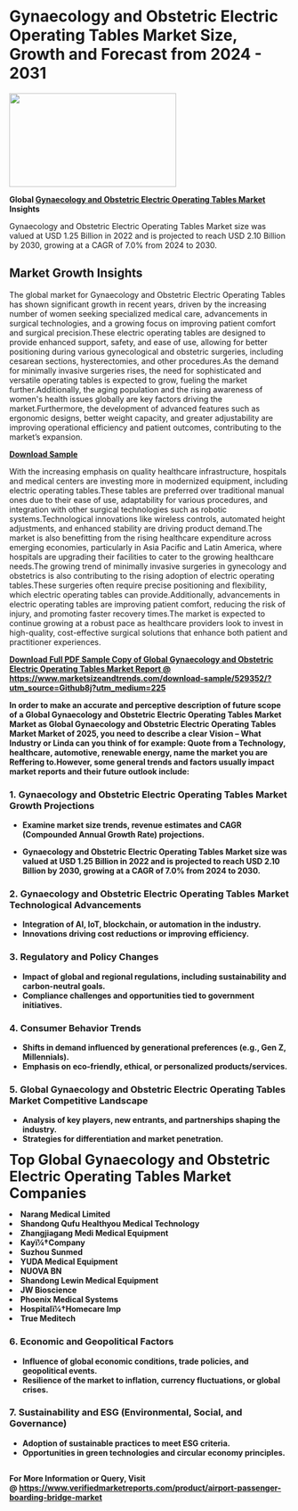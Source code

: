 <H1>Gynaecology and Obstetric Electric Operating Tables Market Size, Growth and Forecast from 2024 - 2031</H1><img class="aligncenter size-medium wp-image-584254" src="https://thirdeyenews.in/wp-content/uploads/2024/09/Global-Market-Research-300x168.jpeg" alt="" width="300" height="168" /><p><strong>Global&nbsp;<a href="https://www.marketsizeandtrends.com/download-sample/529352/?utm_source=Github8j?utm_medium=225">Gynaecology and Obstetric Electric Operating Tables Market</a> Insights</strong></p><p>Gynaecology and Obstetric Electric Operating Tables Market size was valued at USD 1.25 Billion in 2022 and is projected to reach USD 2.10 Billion by 2030, growing at a CAGR of 7.0% from 2024 to 2030.</p><p><h2>Market Growth Insights</h2> <p>The global market for Gynaecology and Obstetric Electric Operating Tables has shown significant growth in recent years, driven by the increasing number of women seeking specialized medical care, advancements in surgical technologies, and a growing focus on improving patient comfort and surgical precision.These electric operating tables are designed to provide enhanced support, safety, and ease of use, allowing for better positioning during various gynecological and obstetric surgeries, including cesarean sections, hysterectomies, and other procedures.As the demand for minimally invasive surgeries rises, the need for sophisticated and versatile operating tables is expected to grow, fueling the market further.Additionally, the aging population and the rising awareness of women's health issues globally are key factors driving the market.Furthermore, the development of advanced features such as ergonomic designs, better weight capacity, and greater adjustability are improving operational efficiency and patient outcomes, contributing to the market’s expansion.</p> <p><strong><a href="#">Download Sample</a></strong></p> <p>With the increasing emphasis on quality healthcare infrastructure, hospitals and medical centers are investing more in modernized equipment, including electric operating tables.These tables are preferred over traditional manual ones due to their ease of use, adaptability for various procedures, and integration with other surgical technologies such as robotic systems.Technological innovations like wireless controls, automated height adjustments, and enhanced stability are driving product demand.The market is also benefitting from the rising healthcare expenditure across emerging economies, particularly in Asia Pacific and Latin America, where hospitals are upgrading their facilities to cater to the growing healthcare needs.The growing trend of minimally invasive surgeries in gynecology and obstetrics is also contributing to the rising adoption of electric operating tables.These surgeries often require precise positioning and flexibility, which electric operating tables can provide.Additionally, advancements in electric operating tables are improving patient comfort, reducing the risk of injury, and promoting faster recovery times.The market is expected to continue growing at a robust pace as healthcare providers look to invest in high-quality, cost-effective surgical solutions that enhance both patient and practitioner experiences.</p> <p><strong><a href="#"></p><p><span class=""><strong>Download Full PDF Sample Copy of Global Gynaecology and Obstetric Electric Operating Tables Market Report</strong> @ <a href="https://www.marketsizeandtrends.com/download-sample/529352/?utm_source=Github8j?utm_medium=225" target="_blank">https://www.marketsizeandtrends.com/download-sample/529352/?utm_source=Github8j?utm_medium=225</a></span></p><p>In order to make an accurate and perceptive description of future scope of a Global&nbsp;Gynaecology and Obstetric Electric Operating Tables Market Market as Global&nbsp;Gynaecology and Obstetric Electric Operating Tables Market Market of 2025, you need to describe a clear Vision &ndash; What Industry or Linda can you think of for example: Quote from a Technology, healthcare, automotive, renewable energy, name the market you are Reffering to.However, some general trends and factors usually impact market reports and their future outlook include:</p><h3>1.&nbsp;<strong>Gynaecology and Obstetric Electric Operating Tables Market Growth Projections</strong></h3><ul><li>Examine market size trends, revenue estimates and CAGR (Compounded Annual Growth Rate) projections.</li><li><p>Gynaecology and Obstetric Electric Operating Tables Market size was valued at USD 1.25 Billion in 2022 and is projected to reach USD 2.10 Billion by 2030, growing at a CAGR of 7.0% from 2024 to 2030.</p></li></ul><h3>2.&nbsp;<strong>Gynaecology and Obstetric Electric Operating Tables Market Technological Advancements</strong></h3><ul><li>Integration of AI, IoT, blockchain, or automation in the industry.</li><li>Innovations driving cost reductions or improving efficiency.</li></ul><h3>3.&nbsp;<strong>Regulatory and Policy Changes</strong></h3><ul><li>Impact of global and regional regulations, including sustainability and carbon-neutral goals.</li><li>Compliance challenges and opportunities tied to government initiatives.</li></ul><h3>4.&nbsp;<strong>Consumer Behavior Trends</strong></h3><ul><li>Shifts in demand influenced by generational preferences (e.g., Gen Z, Millennials).</li><li>Emphasis on eco-friendly, ethical, or personalized products/services.</li></ul><h3>5.&nbsp;<strong>Global Gynaecology and Obstetric Electric Operating Tables Market Competitive Landscape</strong></h3><ul><li>Analysis of key players, new entrants, and partnerships shaping the industry.</li><li>Strategies for differentiation and market penetration.</li></ul><p data-pm-slice="1 1 []"><span style="color: inherit; font-family: inherit; font-size: 25px;">Top Global Gynaecology and Obstetric Electric Operating Tables Market Companies</span></p><div class="" data-test-id=""><p><li>Narang Medical Limited</li><li> Shandong Qufu Healthyou Medical Technology</li><li> Zhangjiagang Medi Medical Equipment</li><li> Kayï¼†Company</li><li> Suzhou Sunmed</li><li> YUDA Medical Equipment</li><li> NUOVA BN</li><li> Shandong Lewin Medical Equipment</li><li> JW Bioscience</li><li> Phoenix Medical Systems</li><li> Hospitalï¼†Homecare Imp</li><li> True Meditech</li></p></div><h3>6.&nbsp;<strong>Economic and Geopolitical Factors</strong></h3><ul><li>Influence of global economic conditions, trade policies, and geopolitical events.</li><li>Resilience of the market to inflation, currency fluctuations, or global crises.</li></ul><h3>7.&nbsp;<strong>Sustainability and ESG (Environmental, Social, and Governance)</strong></h3><ul><li>Adoption of sustainable practices to meet ESG criteria.</li><li>Opportunities in green technologies and circular economy principles.</li></ul><h2><strong style="font-size: 14px;">For More Information or Query, Visit @&nbsp;</strong><a style="background-color: #ffffff; font-size: 14px;" href="https://www.marketsizeandtrends.com/report/gynaecology-and-obstetric-electric-operating-tables-market/" target="_blank">https://www.verifiedmarketreports.com/product/airport-passenger-boarding-bridge-market</a></h2>